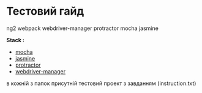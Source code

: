 # Тестовий гайд

ng2 webpack webdriver-manager protractor mocha jasmine

**Stack :**
* [mocha](https://mochajs.org/)
* [jasmine](https://jasmine.github.io/edge/introduction)
* [protractor](http://www.protractortest.org/#/)
* [webdriver-manager](https://www.npmjs.com/package/webdriver-manager)

в кожній з папок присутній тестовий проект з завданням (instruction.txt)
